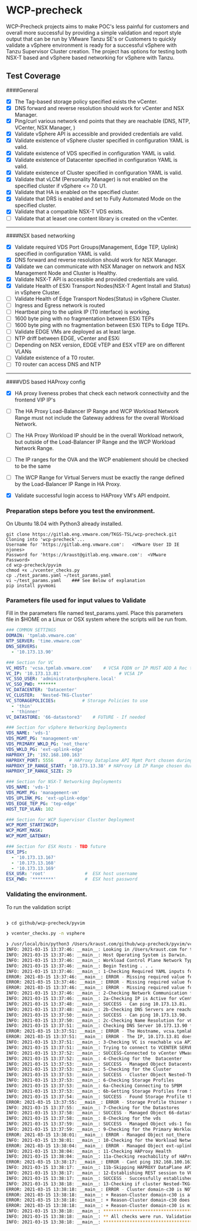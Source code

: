 # WCP-precheck
WCP-Precheck projects aims to make POC's less painful for customers and overall more successful by providing a simple validation and report style output that can be run by VMware Tanzu SE's or Customers to quickly validate a vSphere environment is ready for a successful vSphere with Tanzu Supervisor Cluster creation.  The project has options for testing both NSX-T based and vSphere based networking for vSphere with Tanzu.

## Test Coverage
####General
- [x] The Tag-based storage policy specified exists the vCenter.
- [x] DNS forward and reverse resolution should work for vCenter and NSX Manager.
- [x] Ping/curl various network end points that they are reachable (DNS, NTP, VCenter, NSX Manager, )
- [x] Validate vSphere API is accessible and provided credentials are valid.
- [x] Validate existence of vSphere cluster specified in configuration YAML is valid.
- [x] Validate existence of VDS specified in configuration YAML is valid.
- [x] Validate existence of Datacenter specified in configuration YAML is valid.
- [x] Validate existence of Cluster specified in configuration YAML is valid.
- [x] Validate that vLCM (Personality Manager) is not enabled on the specified cluster if vSphere <= 7.0 U1.
- [x] Validate that HA is enabled on the specified cluster.
- [x] Validate that DRS is enabled and set to Fully Automated Mode on the specified cluster.
- [x] Validate that a compatible NSX-T VDS exists.
- [ ] Validate that at leaset one content library is created on the vCenter.
​
---
####NSX based networking
- [x] Validate required VDS Port Groups(Management, Edge TEP, Uplink) specified in configuration YAML is valid.
- [x] DNS forward and reverse resolution should work for NSX Manager.
- [x] Validate we can communicate with NSX Manager on network and NSX Management Node and Cluster is Healthy.
- [x] Validate NSX-T API is accessible and provided credentials are valid.
- [x] Validate Health of ESXi Transport Nodes(NSX-T Agent Install and Status) in vSphere Cluster.
- [ ] Validate Health of Edge Transport Nodes(Status) in vSphere Cluster.
- [ ] Ingress and Egress network is routed
- [ ] Heartbeat ping to the uplink IP (T0 interface) is working. 
- [ ] 1600 byte ping with no fragmentation between ESXi TEPs
- [ ] 1600 byte ping with no fragmentation between ESXi TEPs to Edge TEPs.   
- [ ] Validate EDGE VMs are deployed as at least large.
- [ ] NTP driff between EDGE, vCenter and ESXi
- [ ] Depending on NSX version, EDGE vTEP and ESX vTEP are on different VLANs
- [ ] Validate existence of a T0 router.
- [ ] T0 router can access DNS and NTP
---
####VDS based HAProxy config
- [x] HA proxy liveness probes that check each network connectivity and the frontend VIP IP's
- [ ] The HA Proxy Load-Balancer IP Range and WCP Workload Network Range must not include the Gateway address for the overall Workload Network.
- [ ] The HA Proxy Workload IP should be in the overall Workload network, but outside of the Load-Balancer IP Range and the WCP Workload Network Range.
- [ ] The IP ranges for the OVA and the WCP enablement should be checked to be the same
- [ ] The WCP Range for Virtual Servers must be exactly the range defined by the Load-Balancer IP Range in HA Proxy.  
- [x] Validate successful login access to HAProxy VM's API endpoint.






### Preparation steps before you test the environment.
On Ubuntu 18.04 with Python3 already installed.
```
git clone https://gitlab.eng.vmware.com/TKGS-TSL/wcp-precheck.git              
Cloning into 'wcp-precheck'...
Username for 'https://gitlab.eng.vmware.com':   <VMware User ID IE njones>
Password for 'https://kraust@gitlab.eng.vmware.com':  <VMware Password>
cd wcp-precheck/pyvim
chmod +x ./vcenter_checks.py 
cp ./test_params.yaml ~/test_params.yaml
vi ~/test_params.yaml    ### See Below of explanation
pip install pyvmomi
```

### Parameters file used for input values to Validate
Fill in the parameters file named test_params.yaml. Place this parameters file  in $HOME on a Linux or OSX system where the scripts will be run from.
``` yaml
### COMMON SETTINGS
DOMAIN: 'tpmlab.vmware.com'
NTP_SERVER: 'time.vmware.com'
DNS_SERVERS:
  - '10.173.13.90'

### Section for VC
VC_HOST: 'vcsa.tpmlab.vmware.com'    # VCSA FQDN or IP MUST ADD A Rec to DNS
VC_IP: '10.173.13.81'                      # VCSA IP
VC_SSO_USER: 'administrator@vsphere.local'
VC_SSO_PWD: *******
VC_DATACENTER: 'Datacenter'
VC_CLUSTER:  'Nested-TKG-Cluster'
VC_STORAGEPOLICIES:          # Storage Policies to use 
  - 'thin'  
  - 'thinner'      
VC_DATASTORE: '66-datastore3'    # FUTURE - If needed 

### Section for vSphere Networking Deployments
VDS_NAME: 'vds-1'
VDS_MGMT_PG: 'management-vm'
VDS_PRIMARY_WKLD_PG: 'not_there'
VDS_WKLD_PG: 'ext-uplink-edge'
HAPROXY_IP: '192.168.100.163'
HAPROXY_PORT: 5556      # HAProxy Dataplane API Mgmt Port chosen during OVA Deployment
HAPROXY_IP_RANGE_START: '10.173.13.38' # HAProxy LB IP Range chosen during OVA Deployment
HAPROXY_IP_RANGE_SIZE: 29

### Section for NSX-T Networking Deployments
VDS_NAME: 'vds-1'
VDS_MGMT_PG: 'management-vm'
VDS_UPLINK_PG: 'ext-uplink-edge'
VDS_EDGE_TEP_PG: 'tep-edge'
HOST_TEP_VLAN: 102

### Section for WCP Supervisor Cluster Deployment
WCP_MGMT_STARTINGIP:
WCP_MGMT_MASK:
WCP_MGMT_GATEWAY: 

### Section for ESX Hosts - TBD future
ESX_IPS:
  - '10.173.13.167'
  - '10.173.13.168'
  - '10.173.13.169'
ESX_USR: 'root'               #  ESX host username
ESX_PWD: '********'           #  ESX host password
``` 
### Validating the environment.
To run the validation script
``` bash

❯ cd github/wcp-precheck/pyvim

❯ vcenter_checks.py -n vsphere

❯ /usr/local/bin/python3 /Users/kraust.com/github/wcp-precheck/pyvim/vcenter_checks.py
INFO: 2021-03-15 13:37:46: __main__: Looking in /Users/kraust.com for test_params.yaml file
INFO: 2021-03-15 13:37:46: __main__: Host Operating System is Darwin.
INFO: 2021-03-15 13:37:46: __main__: Workload Control Plane Network Type is  vsphere 
INFO: 2021-03-15 13:37:46: __main__: Begin Testing . . . 
INFO: 2021-03-15 13:37:46: __main__: 1-Checking Required YAML inputs for program: 
ERROR: 2021-03-15 13:37:46: __main__: ERROR - Missing required value for WCP_MGMT_STARTINGIP
ERROR: 2021-03-15 13:37:46: __main__: ERROR - Missing required value for WCP_MGMT_MASK
ERROR: 2021-03-15 13:37:46: __main__: ERROR - Missing required value for WCP_MGMT_GATEWAY
INFO: 2021-03-15 13:37:46: __main__: 2-Checking Network Communication for vCenter
INFO: 2021-03-15 13:37:46: __main__: 2a-Checking IP is Active for vCenter
INFO: 2021-03-15 13:37:48: __main__: SUCCESS - Can ping 10.173.13.81. 
INFO: 2021-03-15 13:37:48: __main__: 2b-Checking DNS Servers are reachable on network
INFO: 2021-03-15 13:37:50: __main__: SUCCESS - Can ping 10.173.13.90. 
INFO: 2021-03-15 13:37:50: __main__: 2c-Checking Name Resolution for vCenter
INFO: 2021-03-15 13:37:51: __main__: Checking DNS Server 10.173.13.90 for A Record for vcsa.tpmlab.vmware.com
ERROR: 2021-03-15 13:37:51: __main__: ERROR - The Hostname, vcsa.tpmlab.vmware.com does not resolve to the IP 10.173.13.81
ERROR: 2021-03-15 13:37:51: __main__: ERROR - The IP, 10.173.13.81 does not resolve to the Hostname vcsa.tpmlab.vmware.com
INFO: 2021-03-15 13:37:51: __main__: 3-Checking VC is reachable via API using provided credentials
INFO: 2021-03-15 13:37:51: __main__: Trying to connect to VCENTER SERVER . . .
INFO: 2021-03-15 13:37:52: __main__: SUCCESS-Connected to vCenter VMware vCenter Server
INFO: 2021-03-15 13:37:52: __main__: 4-Checking for the  Datacenter
INFO: 2021-03-15 13:37:53: __main__: SUCCESS - Managed Object Datacenter found.
INFO: 2021-03-15 13:37:53: __main__: 5-Checking for the Cluster
INFO: 2021-03-15 13:37:53: __main__: SUCCESS - Cluster Object Nested-TKG-Cluster found.
INFO: 2021-03-15 13:37:53: __main__: 6-Checking Storage Profiles
INFO: 2021-03-15 13:37:53: __main__: 6a-Checking Connecting to SPBM
INFO: 2021-03-15 13:37:53: __main__: 6b-Getting Storage Profiles from SPBM
INFO: 2021-03-15 13:37:54: __main__: SUCCESS - Found Storage Profile thin.
ERROR: 2021-03-15 13:37:55: __main__: ERROR - Storage Profile thinner not found
INFO: 2021-03-15 13:37:55: __main__: 7-Checking for the Datastores
INFO: 2021-03-15 13:37:58: __main__: SUCCESS - Managed Object 66-datastore3 found.
INFO: 2021-03-15 13:37:58: __main__: 8-Checking for the vds
INFO: 2021-03-15 13:37:59: __main__: SUCCESS - Managed Object vds-1 found.
INFO: 2021-03-15 13:37:59: __main__: 9-Checking for the Primary Workload Network PortGroup
ERROR: 2021-03-15 13:38:01: __main__: ERROR - Managed Object not_there not found.
INFO: 2021-03-15 13:38:01: __main__: 10-Checking for the Workload Network PortGroup
ERROR: 2021-03-15 13:38:04: __main__: ERROR - Managed Object ext-uplink-edge not found.
INFO: 2021-03-15 13:38:04: __main__: 11-Checking HAProxy Health
INFO: 2021-03-15 13:38:04: __main__: 11a-Checking reachability of HAProxy Frontend IP
ERROR: 2021-03-15 13:38:17: __main__: ERROR - Cant ping 192.168.100.163. 
INFO: 2021-03-15 13:38:17: __main__: 11b-Skipping HAPROXY DataPlane API Login until IP is Active
INFO: 2021-03-15 13:38:17: __main__: 12-Establishing REST session to VC API
INFO: 2021-03-15 13:38:17: __main__: SUCCESS - Successfully established session to VC, status_code 
INFO: 2021-03-15 13:38:18: __main__: 13-Checking if cluster Nested-TKG-Cluster is WCP Compatible
ERROR: 2021-03-15 13:38:18: __main__: ERROR - Cluster domain-c30 is NOT compatible for reasons listed below.
ERROR: 2021-03-15 13:38:18: __main__: + Reason-Cluster domain-c30 is a personality-manager managed cluster. It currently does not support vSphere namespaces.
ERROR: 2021-03-15 13:38:18: __main__: + Reason-Cluster domain-c30 does not have HA enabled.
ERROR: 2021-03-15 13:38:18: __main__: + Reason-Cluster domain-c30 is missing compatible NSX-T VDS.
INFO: 2021-03-15 13:38:18: __main__: ************************************************
INFO: 2021-03-15 13:38:18: __main__: ** All checks were run. Validation Complete.  **
INFO: 2021-03-15 13:38:18: __main__: ************************************************

